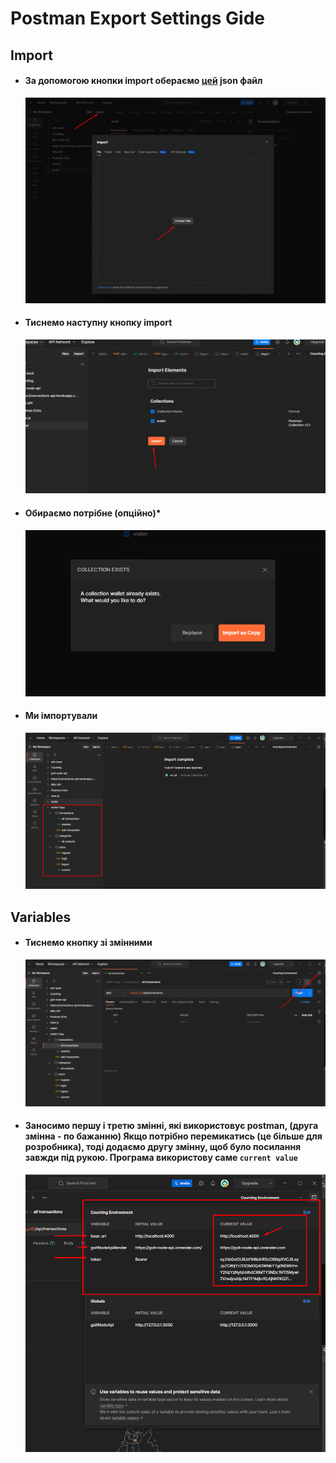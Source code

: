 # Postman Export Settings Gide

## Import

- #### За допомогою кнопки import обераємо [цей](./assets/postman/wallet.postman_collection.json) json файл
  <img src="./assets/postman/Screenshot_1.png" alt="screen">
- #### Тиснемо наступну кнопку import
  <img src="./assets/postman/Screenshot_2.png" alt="screen">
- #### Обираємо потрібне (опційно)*
  <img src="./assets/postman/Screenshot_3.png" alt="screen">
- #### Ми імпортували
  <img src="./assets/postman/Screenshot_4.png" alt="screen">

## Variables

- #### Тиснемо кнопку зі змінними
  <img src="./assets/postman/Screenshot_5.png" alt="screen">
- #### Заносимо першу і третю змінні, які використовує postman, (друга змінна - по бажанню) Якщо потрібно перемикатись (це більше для розробника), тоді додаємо другу змінну, щоб було посилання завжди під рукою. Програма використову саме `current value`
  <img src="./assets/postman/Screenshot_6.png" alt="screen">
